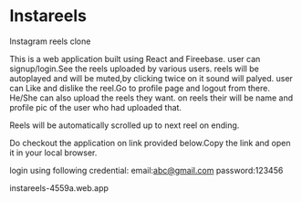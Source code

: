 # Instareels
Instagram reels clone


This is a web application built using React and Fireebase.
user can signup/login.See the reels uploaded by various users.
reels will be autoplayed and will be muted,by clicking twice on it sound will palyed.
user can Like and dislike the reel.Go to profile page and logout from there.
He/She can also upload the reels they want.
on reels their will be name and profile pic of the user who had uploaded that.

Reels will be automatically scrolled up to next reel on ending.

Do checkout the application on link provided below.Copy the link and open it in your local browser.


login using following credential:
email:abc@gmail.com
password:123456

instareels-4559a.web.app
